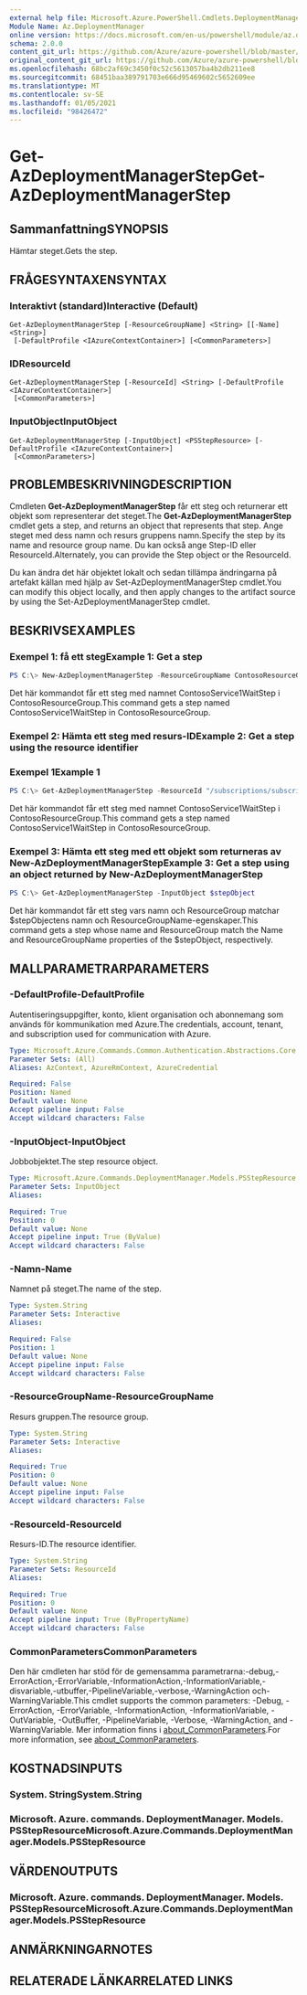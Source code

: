 ```yaml
---
external help file: Microsoft.Azure.PowerShell.Cmdlets.DeploymentManager.dll-Help.xml
Module Name: Az.DeploymentManager
online version: https://docs.microsoft.com/en-us/powershell/module/az.deploymentmanager/get-azdeploymentmanagerstep
schema: 2.0.0
content_git_url: https://github.com/Azure/azure-powershell/blob/master/src/DeploymentManager/DeploymentManager/help/Get-AzDeploymentManagerStep.md
original_content_git_url: https://github.com/Azure/azure-powershell/blob/master/src/DeploymentManager/DeploymentManager/help/Get-AzDeploymentManagerStep.md
ms.openlocfilehash: 68bc2af69c3450f0c52c5613057ba4b2db211ee8
ms.sourcegitcommit: 68451baa389791703e666d95469602c5652609ee
ms.translationtype: MT
ms.contentlocale: sv-SE
ms.lasthandoff: 01/05/2021
ms.locfileid: "98426472"
---
```

# <span data-ttu-id="72875-101">Get-AzDeploymentManagerStep</span><span class="sxs-lookup"><span data-stu-id="72875-101">Get-AzDeploymentManagerStep</span></span>

## <span data-ttu-id="72875-102">Sammanfattning</span><span class="sxs-lookup"><span data-stu-id="72875-102">SYNOPSIS</span></span>
<span data-ttu-id="72875-103">Hämtar steget.</span><span class="sxs-lookup"><span data-stu-id="72875-103">Gets the step.</span></span>

## <span data-ttu-id="72875-104">FRÅGESYNTAXEN</span><span class="sxs-lookup"><span data-stu-id="72875-104">SYNTAX</span></span>

### <span data-ttu-id="72875-105">Interaktivt (standard)</span><span class="sxs-lookup"><span data-stu-id="72875-105">Interactive (Default)</span></span>
```
Get-AzDeploymentManagerStep [-ResourceGroupName] <String> [[-Name] <String>]
 [-DefaultProfile <IAzureContextContainer>] [<CommonParameters>]
```

### <span data-ttu-id="72875-106">ID</span><span class="sxs-lookup"><span data-stu-id="72875-106">ResourceId</span></span>
```
Get-AzDeploymentManagerStep [-ResourceId] <String> [-DefaultProfile <IAzureContextContainer>]
 [<CommonParameters>]
```

### <span data-ttu-id="72875-107">InputObject</span><span class="sxs-lookup"><span data-stu-id="72875-107">InputObject</span></span>
```
Get-AzDeploymentManagerStep [-InputObject] <PSStepResource> [-DefaultProfile <IAzureContextContainer>]
 [<CommonParameters>]
```

## <span data-ttu-id="72875-108">PROBLEMBESKRIVNING</span><span class="sxs-lookup"><span data-stu-id="72875-108">DESCRIPTION</span></span>
<span data-ttu-id="72875-109">Cmdleten **Get-AzDeploymentManagerStep** får ett steg och returnerar ett objekt som representerar det steget.</span><span class="sxs-lookup"><span data-stu-id="72875-109">The **Get-AzDeploymentManagerStep** cmdlet gets a step, and returns an object that represents that step.</span></span>
<span data-ttu-id="72875-110">Ange steget med dess namn och resurs gruppens namn.</span><span class="sxs-lookup"><span data-stu-id="72875-110">Specify the step by its name and resource group name.</span></span> <span data-ttu-id="72875-111">Du kan också ange Step-ID eller ResourceId.</span><span class="sxs-lookup"><span data-stu-id="72875-111">Alternately, you can provide the Step object or the ResourceId.</span></span>

<span data-ttu-id="72875-112">Du kan ändra det här objektet lokalt och sedan tillämpa ändringarna på artefakt källan med hjälp av Set-AzDeploymentManagerStep cmdlet.</span><span class="sxs-lookup"><span data-stu-id="72875-112">You can modify this object locally, and then apply changes to the artifact source by using the Set-AzDeploymentManagerStep cmdlet.</span></span>

## <span data-ttu-id="72875-113">BESKRIVS</span><span class="sxs-lookup"><span data-stu-id="72875-113">EXAMPLES</span></span>

### <span data-ttu-id="72875-114">Exempel 1: få ett steg</span><span class="sxs-lookup"><span data-stu-id="72875-114">Example 1: Get a step</span></span>
```powershell
PS C:\> New-AzDeploymentManagerStep -ResourceGroupName ContosoResourceGroup -Name ContosoService1WaitStep
```

<span data-ttu-id="72875-115">Det här kommandot får ett steg med namnet ContosoService1WaitStep i ContosoResourceGroup.</span><span class="sxs-lookup"><span data-stu-id="72875-115">This command gets a step named ContosoService1WaitStep in ContosoResourceGroup.</span></span>

### <span data-ttu-id="72875-116">Exempel 2: Hämta ett steg med resurs-ID</span><span class="sxs-lookup"><span data-stu-id="72875-116">Example 2: Get a step using the resource identifier</span></span>
### <span data-ttu-id="72875-117">Exempel 1</span><span class="sxs-lookup"><span data-stu-id="72875-117">Example 1</span></span>
```powershell
PS C:\> Get-AzDeploymentManagerStep -ResourceId "/subscriptions/subscriptionId/resourcegroups/ContosoResourceGroup/providers/Microsoft.DeploymentManager/steps/ContosoService1WaitStep"
```

<span data-ttu-id="72875-118">Det här kommandot får ett steg med namnet ContosoService1WaitStep i ContosoResourceGroup.</span><span class="sxs-lookup"><span data-stu-id="72875-118">This command gets a step named ContosoService1WaitStep in ContosoResourceGroup.</span></span>

### <span data-ttu-id="72875-119">Exempel 3: Hämta ett steg med ett objekt som returneras av New-AzDeploymentManagerStep</span><span class="sxs-lookup"><span data-stu-id="72875-119">Example 3: Get a step using an object returned by New-AzDeploymentManagerStep</span></span>
```powershell
PS C:\> Get-AzDeploymentManagerStep -InputObject $stepObject
```

 <span data-ttu-id="72875-120">Det här kommandot får ett steg vars namn och ResourceGroup matchar $stepObjectens namn och ResourceGroupName-egenskaper.</span><span class="sxs-lookup"><span data-stu-id="72875-120">This command gets a step whose name and ResourceGroup match the Name and ResourceGroupName properties of the $stepObject, respectively.</span></span>

## <span data-ttu-id="72875-121">MALLPARAMETRAR</span><span class="sxs-lookup"><span data-stu-id="72875-121">PARAMETERS</span></span>

### <span data-ttu-id="72875-122">-DefaultProfile</span><span class="sxs-lookup"><span data-stu-id="72875-122">-DefaultProfile</span></span>
<span data-ttu-id="72875-123">Autentiseringsuppgifter, konto, klient organisation och abonnemang som används för kommunikation med Azure.</span><span class="sxs-lookup"><span data-stu-id="72875-123">The credentials, account, tenant, and subscription used for communication with Azure.</span></span>

```yaml
Type: Microsoft.Azure.Commands.Common.Authentication.Abstractions.Core.IAzureContextContainer
Parameter Sets: (All)
Aliases: AzContext, AzureRmContext, AzureCredential

Required: False
Position: Named
Default value: None
Accept pipeline input: False
Accept wildcard characters: False
```

### <span data-ttu-id="72875-124">-InputObject</span><span class="sxs-lookup"><span data-stu-id="72875-124">-InputObject</span></span>
<span data-ttu-id="72875-125">Jobbobjektet.</span><span class="sxs-lookup"><span data-stu-id="72875-125">The step resource object.</span></span>

```yaml
Type: Microsoft.Azure.Commands.DeploymentManager.Models.PSStepResource
Parameter Sets: InputObject
Aliases:

Required: True
Position: 0
Default value: None
Accept pipeline input: True (ByValue)
Accept wildcard characters: False
```

### <span data-ttu-id="72875-126">-Namn</span><span class="sxs-lookup"><span data-stu-id="72875-126">-Name</span></span>
<span data-ttu-id="72875-127">Namnet på steget.</span><span class="sxs-lookup"><span data-stu-id="72875-127">The name of the step.</span></span>

```yaml
Type: System.String
Parameter Sets: Interactive
Aliases:

Required: False
Position: 1
Default value: None
Accept pipeline input: False
Accept wildcard characters: False
```

### <span data-ttu-id="72875-128">-ResourceGroupName</span><span class="sxs-lookup"><span data-stu-id="72875-128">-ResourceGroupName</span></span>
<span data-ttu-id="72875-129">Resurs gruppen.</span><span class="sxs-lookup"><span data-stu-id="72875-129">The resource group.</span></span>

```yaml
Type: System.String
Parameter Sets: Interactive
Aliases:

Required: True
Position: 0
Default value: None
Accept pipeline input: False
Accept wildcard characters: False
```

### <span data-ttu-id="72875-130">-ResourceId</span><span class="sxs-lookup"><span data-stu-id="72875-130">-ResourceId</span></span>
<span data-ttu-id="72875-131">Resurs-ID.</span><span class="sxs-lookup"><span data-stu-id="72875-131">The resource identifier.</span></span>

```yaml
Type: System.String
Parameter Sets: ResourceId
Aliases:

Required: True
Position: 0
Default value: None
Accept pipeline input: True (ByPropertyName)
Accept wildcard characters: False
```

### <span data-ttu-id="72875-132">CommonParameters</span><span class="sxs-lookup"><span data-stu-id="72875-132">CommonParameters</span></span>
<span data-ttu-id="72875-133">Den här cmdleten har stöd för de gemensamma parametrarna:-debug,-ErrorAction,-ErrorVariable,-InformationAction,-InformationVariable,-disvariable,-utbuffer,-PipelineVariable,-verbose,-WarningAction och-WarningVariable.</span><span class="sxs-lookup"><span data-stu-id="72875-133">This cmdlet supports the common parameters: -Debug, -ErrorAction, -ErrorVariable, -InformationAction, -InformationVariable, -OutVariable, -OutBuffer, -PipelineVariable, -Verbose, -WarningAction, and -WarningVariable.</span></span> <span data-ttu-id="72875-134">Mer information finns i [about_CommonParameters](http://go.microsoft.com/fwlink/?LinkID=113216).</span><span class="sxs-lookup"><span data-stu-id="72875-134">For more information, see [about_CommonParameters](http://go.microsoft.com/fwlink/?LinkID=113216).</span></span>

## <span data-ttu-id="72875-135">KOSTNADS</span><span class="sxs-lookup"><span data-stu-id="72875-135">INPUTS</span></span>

### <span data-ttu-id="72875-136">System. String</span><span class="sxs-lookup"><span data-stu-id="72875-136">System.String</span></span>

### <span data-ttu-id="72875-137">Microsoft. Azure. commands. DeploymentManager. Models. PSStepResource</span><span class="sxs-lookup"><span data-stu-id="72875-137">Microsoft.Azure.Commands.DeploymentManager.Models.PSStepResource</span></span>

## <span data-ttu-id="72875-138">VÄRDEN</span><span class="sxs-lookup"><span data-stu-id="72875-138">OUTPUTS</span></span>

### <span data-ttu-id="72875-139">Microsoft. Azure. commands. DeploymentManager. Models. PSStepResource</span><span class="sxs-lookup"><span data-stu-id="72875-139">Microsoft.Azure.Commands.DeploymentManager.Models.PSStepResource</span></span>

## <span data-ttu-id="72875-140">ANMÄRKNINGAR</span><span class="sxs-lookup"><span data-stu-id="72875-140">NOTES</span></span>

## <span data-ttu-id="72875-141">RELATERADE LÄNKAR</span><span class="sxs-lookup"><span data-stu-id="72875-141">RELATED LINKS</span></span>
